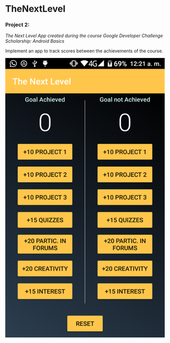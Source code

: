 # TheNextLevel
### Project 2: 
*The Next Level App created during the course Google Developer Challenge Scholarship: Android Basics*

Implement an app to track scores between the achievements of the course.

<img src="https://github.com/sandrisha/TheNextLevel/blob/master/app/src/main/res/drawable/theNextLevel%5B1%5D.png" width="580" height="880"/>
